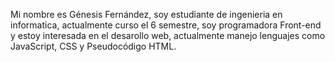 Mi nombre es Génesis Fernández, soy estudiante de ingenieria en informatica, actualmente curso el 6 semestre, soy programadora Front-end y estoy interesada en el desarollo web, actualmente manejo 
lenguajes como JavaScript, CSS y Pseudocódigo HTML.

<!---
Genesis005/Genesis005 is a ✨ special ✨ repository because its `README.md` (this file) appears on your GitHub profile.
You can click the Preview link to take a look at your changes.
--->
